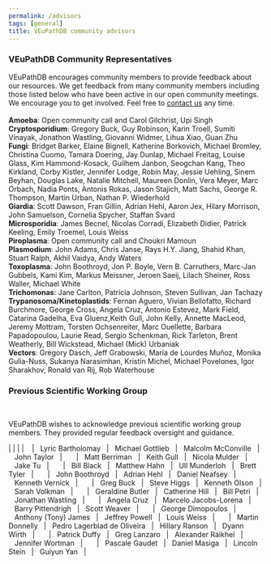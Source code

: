 ```yaml
---
permalink: /advisors
tags: [general]
title: VEuPathDB community advisors
---
```

<div class="static-content" markdown="1">
<h3>VEuPathDB Community Representatives</h3>

VEuPathDB encourages community members to provide feedback about our resources.  We get feedback from many community members including those listed below who have been active in our open community meetings. We encourage you to get involved. Feel free to <a href="/a/app/contact-us">contact us</a> any time. <br><br>
<b>Amoeba</b>: Open community call and Carol Gilchrist, Upi Singh<br>
<b>Cryptosporidium</b>: Gregory Buck, Guy Robinson, Karin Troell, Sumiti Vinayak, Jonathon Wastling, Giovanni Widmer, Lihua Xiao, Guan Zhu<br>
<b>Fungi</b>: Bridget Barker, Elaine Bignell, Katherine Borkovich, Michael Bromley, Christina Cuomo, Tamara Doering, Jay Dunlap, Michael Freitag, Louise Glass, Kim Hammond-Kosack, Guilhem Janbon, Seogchan Kang, Theo Kirkland, Corby Kistler, Jennifer Lodge, Robin May, Jessie Uehling, Sinem Beyhan, Douglas Lake, Natalie Mitchell, Maureen Donlin, Vera Meyer, Marc Orbach, Nadia Ponts, Antonis Rokas, Jason Stajich, Matt Sachs, George R. Thompson, Martin Urban, Nathan P. Wiederhold<br>
<b>Giardia</b>: Scott Dawson, Fran Gillin, Adrian Hehl, Aaron Jex, Hilary Morrison, John Samuelson, Cornelia Spycher, Staffan Svard <br>
<b>Microsporidia</b>: James Becnel, Nicolas Corradi, Elizabeth Didier,  Patrick Keeling, Emily Troemel, Louis Weiss<br>
<b>Piroplasma</b>: Open community call and Choukri Mamoun<br>
<b>Plasmodium</b>: John Adams, Chris Janse, Rays H.Y. Jiang, Shahid Khan, Stuart Ralph, Akhil Vaidya, Andy Waters<br>
<b>Toxoplasma</b>: John Boothroyd, Jon P. Boyle, Vern B. Carruthers, Marc-Jan Gubbels, Kami Kim, 
Markus Meissner, Jeroen Saeij, Lilach Sheiner, Ross Waller, Michael White<br>
<b>Trichomonas</b>: Jane Carlton, Patricia Johnson, Steven Sullivan, Jan Tachazy<br>
<b>Trypanosoma/Kinetoplastids</b>: Fernan Aguero, Vivian Bellofatto, Richard Burchmore, George Cross, Angela Cruz, Antonio Estevez, Mark Field, Catarina Gadelha, Eva Gluenz,Keith Gull, John Kelly, Annette MacLeod, Jeremy Mottram, Torsten Ochsenreiter, Marc Ouellette, Barbara Papadopoulou, Laurie Read, Sergio Schenkman, Rick Tarleton, Brent Weatherly, Bill Wickstead, Michael (Mick) Urbaniak <br>
<b>Vectors</b>: Gregory Dasch, Jeff Grabowski, María de Lourdes Muñoz, Monika Gulia-Nuss, Sukanya Narasimhan, Kristin Michel, Michael Povelones, Igor Sharakhov, Ronald van Rij, Rob Waterhouse
<h3>Previous Scientific Working Group</h3>
<br>

VEuPathDB wishes to acknowledge previous scientific working group members. They provided regular feedback oversight and guidance.

| | | |
&nbsp;&nbsp;&nbsp;|&nbsp;&nbsp;&nbsp;Lyric Bartholomay&nbsp;&nbsp;&nbsp;|&nbsp;&nbsp;&nbsp;Michael Gottlieb&nbsp;&nbsp;&nbsp;|&nbsp;&nbsp;&nbsp;Malcolm McConville&nbsp;&nbsp;&nbsp;|&nbsp;&nbsp;&nbsp;John Taylor&nbsp;&nbsp;&nbsp;|&nbsp;&nbsp;&nbsp;
&nbsp;&nbsp;&nbsp;|&nbsp;&nbsp;&nbsp;Matt Berriman&nbsp;&nbsp;&nbsp;|&nbsp;&nbsp;&nbsp;Keith Gull&nbsp;&nbsp;&nbsp;|&nbsp;&nbsp;&nbsp;Nicola Mulder&nbsp;&nbsp;&nbsp;|&nbsp;&nbsp;&nbsp;Jake Tu&nbsp;&nbsp;&nbsp;|&nbsp;&nbsp;&nbsp;
&nbsp;&nbsp;&nbsp;|&nbsp;&nbsp;&nbsp;Bill Black&nbsp;&nbsp;&nbsp;|&nbsp;&nbsp;&nbsp;Matthew Hahn&nbsp;&nbsp;&nbsp;|&nbsp;&nbsp;&nbsp;Ull Munderloh&nbsp;&nbsp;&nbsp;|&nbsp;&nbsp;&nbsp;Brett Tyler&nbsp;&nbsp;&nbsp;|&nbsp;&nbsp;&nbsp;
&nbsp;&nbsp;&nbsp;|&nbsp;&nbsp;&nbsp;John Boothroyd&nbsp;&nbsp;&nbsp;|&nbsp;&nbsp;&nbsp;Adrian Hehl&nbsp;&nbsp;&nbsp;|&nbsp;&nbsp;&nbsp;Daniel Neafsey&nbsp;&nbsp;&nbsp;|&nbsp;&nbsp;&nbsp;Kenneth Vernick&nbsp;&nbsp;&nbsp;|&nbsp;&nbsp;&nbsp;
&nbsp;&nbsp;&nbsp;|&nbsp;&nbsp;&nbsp;Greg Buck&nbsp;&nbsp;&nbsp;|&nbsp;&nbsp;&nbsp;Steve Higgs&nbsp;&nbsp;&nbsp;|&nbsp;&nbsp;&nbsp;Kenneth Olson&nbsp;&nbsp;&nbsp;|&nbsp;&nbsp;&nbsp;Sarah Volkman&nbsp;&nbsp;&nbsp;|&nbsp;&nbsp;&nbsp;
&nbsp;&nbsp;&nbsp;|&nbsp;&nbsp;&nbsp;Geraldine Butler&nbsp;&nbsp;&nbsp;|&nbsp;&nbsp;&nbsp;Catherine Hill&nbsp;&nbsp;&nbsp;|&nbsp;&nbsp;&nbsp;Bill Petri&nbsp;&nbsp;&nbsp;|&nbsp;&nbsp;&nbsp;Jonathan Wastling&nbsp;&nbsp;&nbsp;|&nbsp;&nbsp;&nbsp;
&nbsp;&nbsp;&nbsp;|&nbsp;&nbsp;&nbsp;Angela Cruz&nbsp;&nbsp;&nbsp;|&nbsp;&nbsp;&nbsp;Marcelo Jacobs-Lorena&nbsp;&nbsp;&nbsp;|&nbsp;&nbsp;&nbsp;Barry Pittendrigh&nbsp;&nbsp;&nbsp;|&nbsp;&nbsp;&nbsp;Scott Weaver&nbsp;&nbsp;&nbsp;|&nbsp;&nbsp;&nbsp;
&nbsp;&nbsp;&nbsp;|&nbsp;&nbsp;&nbsp;George Dimopoulos&nbsp;&nbsp;&nbsp;|&nbsp;&nbsp;&nbsp;Anthony (Tony) James&nbsp;&nbsp;&nbsp;|&nbsp;&nbsp;&nbsp;Jeffrey Powell&nbsp;&nbsp;&nbsp;|&nbsp;&nbsp;&nbsp;Louis Weiss&nbsp;&nbsp;&nbsp;|&nbsp;&nbsp;&nbsp;
&nbsp;&nbsp;&nbsp;|&nbsp;&nbsp;&nbsp;Martin Donnelly&nbsp;&nbsp;&nbsp;|&nbsp;&nbsp;&nbsp;Pedro Lagerblad de Oliveira&nbsp;&nbsp;&nbsp;|&nbsp;&nbsp;&nbsp;Hillary Ranson&nbsp;&nbsp;&nbsp;|&nbsp;&nbsp;&nbsp;Dyann Wirth&nbsp;&nbsp;&nbsp;|&nbsp;&nbsp;&nbsp;
&nbsp;&nbsp;&nbsp;|&nbsp;&nbsp;&nbsp;Patrick Duffy&nbsp;&nbsp;&nbsp;|&nbsp;&nbsp;&nbsp;Greg Lanzaro&nbsp;&nbsp;&nbsp;|&nbsp;&nbsp;&nbsp;Alexander Raikhel&nbsp;&nbsp;&nbsp;|&nbsp;&nbsp;&nbsp;Jennifer Wortman&nbsp;&nbsp;&nbsp;|&nbsp;&nbsp;&nbsp;
&nbsp;&nbsp;&nbsp;|&nbsp;&nbsp;&nbsp;Pascale Gaudet&nbsp;&nbsp;&nbsp;|&nbsp;&nbsp;&nbsp;Daniel Masiga&nbsp;&nbsp;&nbsp;|&nbsp;&nbsp;&nbsp;Lincoln Stein&nbsp;&nbsp;&nbsp;|&nbsp;&nbsp;&nbsp;Guiyun Yan&nbsp;&nbsp;&nbsp;|&nbsp;&nbsp;&nbsp;


<br>




</div>
